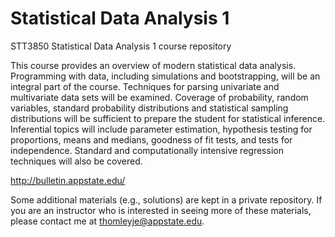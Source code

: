 # Statistical Data Analysis 1

STT3850 Statistical Data Analysis 1 course repository

This course provides an overview of modern statistical data analysis. Programming with data, including simulations and bootstrapping, will be an integral part of the course. Techniques for parsing univariate and multivariate data sets will be examined. Coverage of probability, random variables, standard probability distributions and statistical sampling distributions will be sufficient to prepare the student for statistical inference. Inferential topics will include parameter estimation, hypothesis testing for proportions, means and medians, goodness of fit tests, and tests for independence. Standard and computationally intensive regression techniques will also be covered. 

http://bulletin.appstate.edu/

Some additional materials (e.g., solutions) are kept in a private repository. If you are an instructor who is interested in seeing more of these materials, please contact me at thomleyje@appstate.edu.
